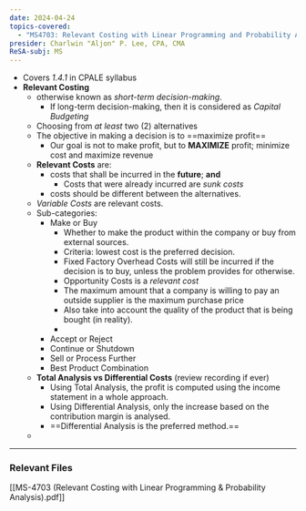 ```yaml
---
date: 2024-04-24
topics-covered:
  - "MS4703: Relevant Costing with Linear Programming and Probability Analysis"
presider: Charlwin "Aljon" P. Lee, CPA, CMA
ReSA-subj: MS
---
```


- Covers *1.4.1* in CPALE syllabus
- **Relevant Costing**
	- otherwise known as *short-term decision-making*.
		- If long-term decision-making, then it is considered as *Capital Budgeting*
	- Choosing from *at least* two (2) alternatives
	- The objective in making a decision is to ==maximize profit==
		- Our goal is not to make profit, but to **MAXIMIZE** profit; minimize cost and maximize revenue
	- **Relevant Costs** are:
		- costs that shall be incurred in the **future**; **and**
			- Costs that were already incurred are *sunk costs*
		- costs should be different between the alternatives.
	- *Variable Costs* are relevant costs.
	- Sub-categories:
		- Make or Buy
			- Whether to make the product within the company or buy from external sources.
			- Criteria: lowest cost is the preferred decision.
			- Fixed Factory Overhead Costs will still be incurred if the decision is to buy, unless the problem provides for otherwise.
			- Opportunity Costs is a *relevant cost*
			- The maximum amount that a company is willing to pay an outside supplier is the maximum purchase price
			- Also take into account the quality of the product that is being bought (in reality).
			- 
		- Accept or Reject
		- Continue or Shutdown
		- Sell or Process Further
		- Best Product Combination
	- **Total Analysis vs Differential Costs** (review recording if ever)
		- Using Total Analysis, the profit is computed using the income statement in a whole approach.
		- Using Differential Analysis, only the increase based on the contribution margin is analysed.
		- ==Differential Analysis is the preferred method.==
	- 
---

### Relevant Files
[[MS-4703 (Relevant Costing with Linear Programming & Probability Analysis).pdf]]